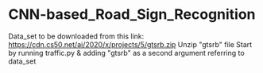 # CNN-based_Road_Sign_Recognition
Data_set to be downloaded from this link: https://cdn.cs50.net/ai/2020/x/projects/5/gtsrb.zip
Unzip "gtsrb" file
Start by running traffic.py & adding "gtsrb" as a second argument referring to data_set
